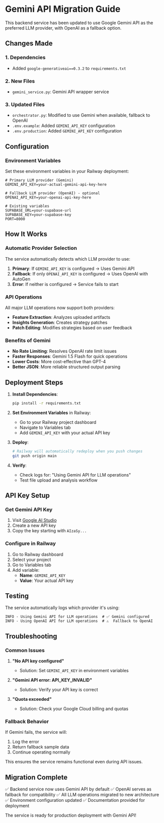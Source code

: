# Gemini API Migration Guide

This backend service has been updated to use Google Gemini API as the preferred LLM provider, with OpenAI as a fallback option.

## Changes Made

### 1. Dependencies
- Added `google-generativeai==0.3.2` to `requirements.txt`

### 2. New Files
- `gemini_service.py`: Gemini API wrapper service

### 3. Updated Files
- `orchestrator.py`: Modified to use Gemini when available, fallback to OpenAI
- `.env.example`: Added `GEMINI_API_KEY` configuration
- `.env.production`: Added `GEMINI_API_KEY` configuration

## Configuration

### Environment Variables

Set these environment variables in your Railway deployment:

```env
# Primary LLM provider (Gemini)
GEMINI_API_KEY=your-actual-gemini-api-key-here

# Fallback LLM provider (OpenAI) - optional
OPENAI_API_KEY=your-openai-api-key-here

# Existing variables
SUPABASE_URL=your-supabase-url
SUPABASE_KEY=your-supabase-key
PORT=8000
```

## How It Works

### Automatic Provider Selection

The service automatically detects which LLM provider to use:

1. **Primary**: If `GEMINI_API_KEY` is configured → Uses Gemini API
2. **Fallback**: If only `OPENAI_API_KEY` is configured → Uses OpenAI with AutoGen
3. **Error**: If neither is configured → Service fails to start

### API Operations

All major LLM operations now support both providers:

- **Feature Extraction**: Analyzes uploaded artifacts
- **Insights Generation**: Creates strategy patches
- **Patch Editing**: Modifies strategies based on user feedback

### Benefits of Gemini

- **No Rate Limiting**: Resolves OpenAI rate limit issues
- **Faster Responses**: Gemini 1.5 Flash for quick operations
- **Lower Costs**: More cost-effective than GPT-4
- **Better JSON**: More reliable structured output parsing

## Deployment Steps

1. **Install Dependencies**:
   ```bash
   pip install -r requirements.txt
   ```

2. **Set Environment Variables** in Railway:
   - Go to your Railway project dashboard
   - Navigate to Variables tab
   - Add `GEMINI_API_KEY` with your actual API key

3. **Deploy**:
   ```bash
   # Railway will automatically redeploy when you push changes
   git push origin main
   ```

4. **Verify**:
   - Check logs for: "Using Gemini API for LLM operations"
   - Test file upload and analysis workflow

## API Key Setup

### Get Gemini API Key

1. Visit [Google AI Studio](https://aistudio.google.com/app/apikey)
2. Create a new API key
3. Copy the key starting with `AIzaSy...`

### Configure in Railway

1. Go to Railway dashboard
2. Select your project
3. Go to Variables tab
4. Add variable:
   - **Name**: `GEMINI_API_KEY`
   - **Value**: Your actual API key

## Testing

The service automatically logs which provider it's using:

```
INFO - Using Gemini API for LLM operations  # ✅ Gemini configured
INFO - Using OpenAI API for LLM operations  # ⚠️  Fallback to OpenAI
```

## Troubleshooting

### Common Issues

1. **"No API key configured"**
   - Solution: Set `GEMINI_API_KEY` in environment variables

2. **"Gemini API error: API_KEY_INVALID"**
   - Solution: Verify your API key is correct

3. **"Quota exceeded"**
   - Solution: Check your Google Cloud billing and quotas

### Fallback Behavior

If Gemini fails, the service will:
1. Log the error
2. Return fallback sample data
3. Continue operating normally

This ensures the service remains functional even during API issues.

## Migration Complete

✅ Backend service now uses Gemini API by default
✅ OpenAI serves as fallback for compatibility
✅ All LLM operations migrated to new architecture
✅ Environment configuration updated
✅ Documentation provided for deployment

The service is ready for production deployment with Gemini API!